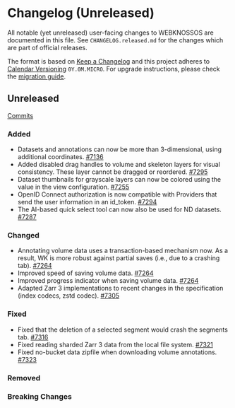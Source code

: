 # Changelog (Unreleased)

All notable (yet unreleased) user-facing changes to WEBKNOSSOS are documented in this file.
See `CHANGELOG.released.md` for the changes which are part of official releases.

The format is based on [Keep a Changelog](http://keepachangelog.com/en/1.0.0/)
and this project adheres to [Calendar Versioning](http://calver.org/) `0Y.0M.MICRO`.
For upgrade instructions, please check the [migration guide](MIGRATIONS.released.md).

## Unreleased
[Commits](https://github.com/scalableminds/webknossos/compare/23.09.0...HEAD)

### Added
- Datasets and annotations can now be more than 3-dimensional, using additional coordinates. [#7136](https://github.com/scalableminds/webknossos/pull/7136)
- Added disabled drag handles to volume and skeleton layers for visual consistency. These layer cannot be dragged or reordered. [#7295](https://github.com/scalableminds/webknossos/pull/7295)
- Dataset thumbnails for grayscale layers can now be colored using the value in the view configuration. [#7255](https://github.com/scalableminds/webknossos/pull/7255)
- OpenID Connect authorization is now compatible with Providers that send the user information in an id_token. [#7294](https://github.com/scalableminds/webknossos/pull/7294)
- The AI-based quick select tool can now also be used for ND datasets. [#7287](https://github.com/scalableminds/webknossos/pull/7287)

### Changed
- Annotating volume data uses a transaction-based mechanism now. As a result, WK is more robust against partial saves (i.e., due to a crashing tab). [#7264](https://github.com/scalableminds/webknossos/pull/7264)
- Improved speed of saving volume data. [#7264](https://github.com/scalableminds/webknossos/pull/7264)
- Improved progress indicator when saving volume data. [#7264](https://github.com/scalableminds/webknossos/pull/7264)
- Adapted Zarr 3 implementations to recent changes in the specification (index codecs, zstd codec). [#7305](https://github.com/scalableminds/webknossos/pull/7305)

### Fixed
- Fixed that the deletion of a selected segment would crash the segments tab. [#7316](https://github.com/scalableminds/webknossos/pull/7316)
- Fixed reading sharded Zarr 3 data from the local file system. [#7321](https://github.com/scalableminds/webknossos/pull/7321)
- Fixed no-bucket data zipfile when downloading volume annotations. [#7323](https://github.com/scalableminds/webknossos/pull/7323)

### Removed

### Breaking Changes
